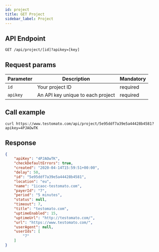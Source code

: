 ```yaml
---
id: project
title: GET Project
sidebar_label: Project
--- 
```


## API Endpoint

```txt title="API endpoint"
GET /api/project/[id]?apikey=[key]
```

## Request params

| Parameter | Description |  Mandatory | 
| --------- | ------------ | ---------- | 
| `id`      | Your project ID | required |
| `apikey`  | An API key unique to each project | required |

## Call example

```shell  title="Example CURL call"
curl https://www.testomato.com/api/project/5e95ddf7a39e5a44428b4581?apikey=4PJAOwTK
```

## Response

```json title="Example JSON response"
{
    "apiKey": "4PJAOwTK",
    "checkDefaultErrors": true,
    "created": "2020-04-14T15:59:51+00:00",
    "delay": 50,
    "id": "5e95ddf7a39e5a44428b4581",
    "location": "eu",
    "name": "1icaoc-testomato.com",
    "payerId": "7",
    "period": "5 minutes",
    "status": null,
    "timeout": 7,
    "title": "testomato.com",
    "uptimeEnabled": 15,
    "uptimeUrl": "http://testomato.com/",
    "url": "https://www.testomato.com/",
    "userAgent": null,
    "userIds": [
        "7"
    ]
}
```